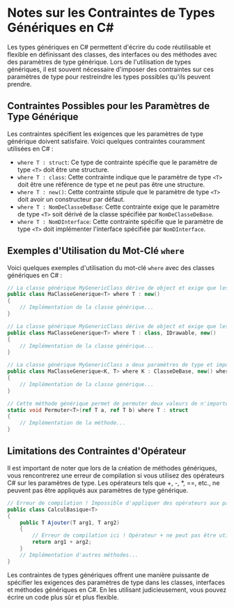 # Notes sur les Contraintes de Types Génériques en C#

Les types génériques en C# permettent d'écrire du code réutilisable et flexible en définissant des classes, des interfaces ou des méthodes avec des paramètres de type générique. Lors de l'utilisation de types génériques, il est souvent nécessaire d'imposer des contraintes sur ces paramètres de type pour restreindre les types possibles qu'ils peuvent prendre.

## Contraintes Possibles pour les Paramètres de Type Générique

Les contraintes spécifient les exigences que les paramètres de type générique doivent satisfaire. Voici quelques contraintes couramment utilisées en C# :

- `where T : struct`: Ce type de contrainte spécifie que le paramètre de type `<T>` doit être une structure.
- `where T : class`: Cette contrainte indique que le paramètre de type `<T>` doit être une référence de type et ne peut pas être une structure.
- `where T : new()`: Cette contrainte stipule que le paramètre de type `<T>` doit avoir un constructeur par défaut.
- `where T : NomDeClasseDeBase`: Cette contrainte exige que le paramètre de type `<T>` soit dérivé de la classe spécifiée par `NomDeClasseDeBase`.
- `where T : NomDInterface`: Cette contrainte spécifie que le paramètre de type `<T>` doit implémenter l'interface spécifiée par `NomDInterface`.

## Exemples d'Utilisation du Mot-Clé `where`

Voici quelques exemples d'utilisation du mot-clé `where` avec des classes génériques en C# :

```csharp
// La classe générique MyGenericClass dérive de object et exige que les éléments qu'elle contient aient un constructeur par défaut.
public class MaClasseGenerique<T> where T : new()
{
    // Implémentation de la classe générique...
}

// La classe générique MyGenericClass dérive de object et exige que les éléments qu'elle contient soient des classes implémentant IDrawable et qu'ils aient un constructeur par défaut.
public class MaClasseGenerique<T> where T : class, IDrawable, new()
{
    // Implémentation de la classe générique...
}

// La classe générique MyGenericClass a deux paramètres de type et impose différentes contraintes sur chacun.
public class MaClasseGenerique<K, T> where K : ClasseDeBase, new() where T : struct, IComparable<T>
{
    // Implémentation de la classe générique...
}

// Cette méthode générique permet de permuter deux valeurs de n'importe quel type de structure.
static void Permuter<T>(ref T a, ref T b) where T : struct
{
    // Implémentation de la méthode...
}
```

## Limitations des Contraintes d'Opérateur

Il est important de noter que lors de la création de méthodes génériques, vous rencontrerez une erreur de compilation si vous utilisez des opérateurs C# sur les paramètres de type. Les opérateurs tels que +, -, *, ==, etc., ne peuvent pas être appliqués aux paramètres de type générique.

```csharp
// Erreur de compilation ! Impossible d'appliquer des opérateurs aux paramètres de type !
public class CalculBasique<T>
{
    public T Ajouter(T arg1, T arg2)
    { 
        // Erreur de compilation ici ! Opérateur + ne peut pas être utilisé sur T.
        return arg1 + arg2; 
    }
    // Implémentation d'autres méthodes...
}
```

Les contraintes de types génériques offrent une manière puissante de spécifier les exigences des paramètres de type dans les classes, interfaces et méthodes génériques en C#. En les utilisant judicieusement, vous pouvez écrire un code plus sûr et plus flexible.